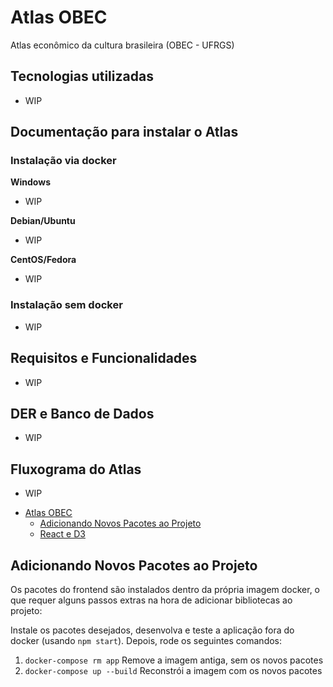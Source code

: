 # Atlas OBEC

Atlas econômico da cultura brasileira (OBEC - UFRGS)

## Tecnologias utilizadas

* WIP

## Documentação para instalar o Atlas

### Instalação via docker

**Windows**

* WIP

**Debian/Ubuntu**

* WIP


**CentOS/Fedora**

* WIP


### Instalação sem docker

* WIP

## Requisitos e Funcionalidades

* WIP

## DER e Banco de Dados

* WIP
  
## Fluxograma do Atlas

* WIP
- [Atlas OBEC](#atlas-obec)
  - [Adicionando Novos Pacotes ao Projeto](#adicionando-novos-pacotes-ao-projeto)
  - [React e D3](#react-e-d3)

## Adicionando Novos Pacotes ao Projeto

Os pacotes do frontend são instalados dentro da própria imagem docker, o que requer alguns passos extras na hora de adicionar bibliotecas ao projeto:

Instale os pacotes desejados, desenvolva e teste a aplicação fora do docker (usando `npm start`). Depois, rode os seguintes comandos:

1. `docker-compose rm app` Remove a imagem antiga, sem os novos pacotes
2. `docker-compose up --build` Reconstrói a imagem com os novos pacotes


